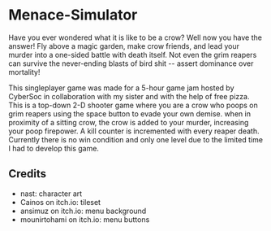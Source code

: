 # Menace-Simulator
Have you ever wondered what it is like to be a crow? Well now you have the answer! Fly above a magic garden, make crow friends, and lead your murder into a one-sided battle with death itself. Not even the grim reapers can survive the never-ending blasts of bird shit -- assert dominance over mortality!

This singleplayer game was made for a 5-hour game jam hosted by CyberSoc in collaboration with my sister and with the help of free pizza. This is a top-down 2-D shooter game where you are a crow who poops on grim reapers using the space button to evade your own demise. when in proximity of a sitting crow, the crow is added to your murder, increasing your poop firepower. A kill counter is incremented with every reaper death. Currently there is no win condition and only one level due to the limited time I had to develop this game.

## Credits
- nast: character art
- Cainos on itch.io: tileset
- ansimuz on itch.io: menu background
- mounirtohami on itch.io: menu buttons
